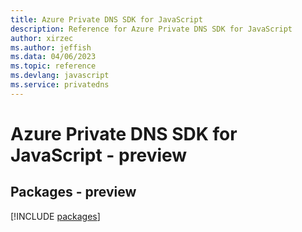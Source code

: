 ```yaml
---
title: Azure Private DNS SDK for JavaScript
description: Reference for Azure Private DNS SDK for JavaScript
author: xirzec
ms.author: jeffish
ms.data: 04/06/2023
ms.topic: reference
ms.devlang: javascript
ms.service: privatedns
---
```

# Azure Private DNS SDK for JavaScript - preview
## Packages - preview
[!INCLUDE [packages](private-dns-index.md)]